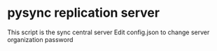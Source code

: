 # pysync replication server
This script is the sync central server
Edit config.json to change server organization password

